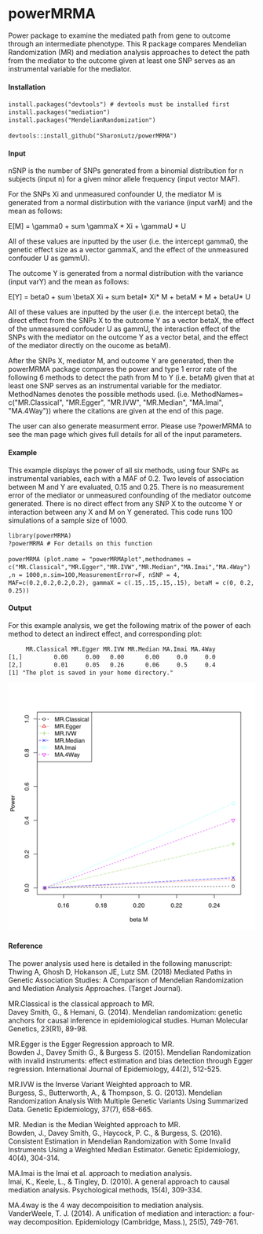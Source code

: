 # powerMRMA
Power package to examine the mediated path from gene to outcome through an intermediate phenotype. This R package compares Mendelian Randomization (MR) and mediation analysis approaches to detect the path from the mediator to the outcome given at least one SNP serves as an instrumental variable for the mediator.

#### Installation
```
install.packages("devtools") # devtools must be installed first
install.packages("mediation")
install.packages("MendelianRandomization")

devtools::install_github("SharonLutz/powerMRMA")
```

#### Input
nSNP is the number of SNPs generated from a binomial distribution for n subjects (input n) for a given minor allele frequency (input vector MAF).

For the SNPs Xi and unmeasured confounder U, the mediator M is generated from a normal distirbution with the variance (input varM) and the mean as follows:

E\[M\] = \gamma0 + sum \gammaX * Xi + \gammaU * U

All of these values are inputted by the user (i.e. the intercept gamma0, the genetic effect size as a vector gammaX, and the effect of the unmeasured confouder U as gammU).

The outcome Y is generated from a normal distribution with the variance (input varY) and the mean as follows:

E\[Y\] = beta0 + sum \betaX Xi + sum betaI* Xi* M + betaM * M + betaU* U 

All of these values are inputted by the user (i.e. the intercept beta0, the direct effect from the SNPs X to the outcome Y as a vector betaX, the effect of the unmeasured confouder U as gammU, the interaction effect of the SNPs with the mediator on the outcome Y as a vector betaI, and the effect of the mediator directly on the oucome as betaM).

After the SNPs X, mediator M, and outcome Y are generated, then the powerMRMA package compares the power and type 1 error rate of the following 6 methods to detect the path from M to Y (i.e. betaM) given that at least one SNP serves as an instrumental variable for the mediator. MethodNames denotes the possible methods used. (i.e. MethodNames= c("MR.Classical", "MR.Egger", "MR.IVW", "MR.Median", "MA.Imai", "MA.4Way")) where the citations are given at the end of this page.

The user can also generate measurment error. Please use ?powerMRMA to see the man page which gives full details for all of the input parameters.

#### Example
This example displays the power of all six methods, using four SNPs as instrumental variables, each with a MAF of 0.2. Two levels of association between M and Y are evaluated, 0.15 and 0.25. There is no measurement error of the mediator or unmeasured confounding of the mediator outcome generated. There is no direct effect from any SNP X to the outcome Y or interaction between any X and M on Y generated. This code runs 100 simulations of a sample size of 1000.
```
library(powerMRMA)
?powerMRMA # For details on this function

powerMRMA (plot.name = "powerMRMAplot",methodnames = c("MR.Classical","MR.Egger","MR.IVW","MR.Median","MA.Imai","MA.4Way")
,n = 1000,n.sim=100,MeasurementError=F, nSNP = 4, MAF=c(0.2,0.2,0.2,0.2), gammaX = c(.15,.15,.15,.15), betaM = c(0, 0.2, 0.25))

```

#### Output
For this example analysis, we get the following matrix of the power of each method to detect an indirect effect, and corresponding plot:

```
     MR.Classical MR.Egger MR.IVW MR.Median MA.Imai MA.4Way
[1,]         0.00     0.00   0.00      0.00     0.0     0.0
[2,]         0.01     0.05   0.26      0.06     0.5     0.4
[1] "The plot is saved in your home directory."
```
<img src="https://github.com/SharonLutz/powerMRMA/blob/master/powerMRMAplot.png" width="600">

#### Reference
The power analysis used here is detailed in the following manuscript: <br/>
Thwing A, Ghosh D, Hokanson JE, Lutz SM. (2018) Mediated Paths in Genetic Association Studies: A Comparison of Mendelian Randomization and Mediation Analysis Approaches. (Target Journal).

MR.Classical is the classical approach to MR.<br/>
Davey Smith, G., & Hemani, G. (2014). Mendelian randomization: genetic anchors for causal inference in epidemiological studies. Human Molecular Genetics, 23(R1), 89-98. 

MR.Egger is the Egger Regression approach to MR.<br/>
Bowden J., Davey Smith G., & Burgess S. (2015). Mendelian Randomization with invalid instruments: effect estimation and bias detection through Egger regression. International Journal of Epidemiology, 44(2), 512-525. 

MR.IVW is the Inverse Variant Weighted approach to MR.<br/>
Burgess, S., Butterworth, A., & Thompson, S. G. (2013). Mendelian Randomization Analysis With Multiple Genetic Variants Using Summarized Data. Genetic Epidemiology, 37(7), 658-665.

MR. Median is the Median Weighted approach to MR.<br/>
Bowden, J., Davey Smith, G., Haycock, P. C., & Burgess, S. (2016). Consistent Estimation in Mendelian Randomization with Some Invalid Instruments Using a Weighted Median Estimator. Genetic Epidemiology, 40(4), 304-314. 

MA.Imai is the Imai et al. approach to mediation analysis.<br/>
Imai, K., Keele, L., & Tingley, D. (2010). A general approach to causal mediation analysis. Psychological methods, 15(4), 309-334.

MA.4way is the 4 way decompoisition to mediation analysis.<br/>
VanderWeele, T. J. (2014). A unification of mediation and interaction: a four-way decomposition. Epidemiology (Cambridge, Mass.), 25(5), 749-761. 
